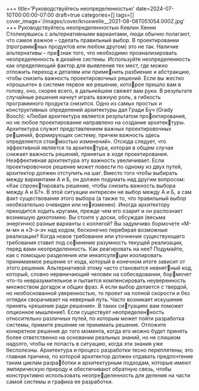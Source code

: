 +++
title='Руководствуйтесь неопределенностью'
date=2024-07-10T00:00:00-07:00
draft=true
categories=[]
tags=[]
cover_image='/images/cover/knoxwelle__2021-08-08T051054.000Z.jpg'
+++
Руководствуйтесь 
неопределенностью
Кевлин Хенни
Столкнувшись с альтернативными вариантами, люди обычно полагают, что
самое важное – сделать правильный выбор. В проектировании (программных продуктов или любом другом) это не так. Наличие альтернативы – признак того, что необходимо проанализировать неопределенность в дизайне
системы. Используйте неопределенность как определяющий фактор для
выявления тех мест, где можно отложить переход к деталям или применить разбиение и абстракцию, чтобы снизить важность проектировочных
решений. Если вы жестко «прошьете» в системе первое же решение, которое пришло вам в голову, оно, скорее всего, в дальнейшем свяжет вам руки.
В результате случайные решения начнут играть важную роль, а гибкость
программного продукта снизится.
Одно из самых простых и конструктивных определений архитектуры дал
Гради Буч (Grady Booch): «Любая архитектура является результатом проектирования, но не любое проектирование направлено на создание архитектуры. Архитектура служит представлением важных проектировочных решений, формирующих систему, причем важность здесь определяется стоимостью изменений». Отсюда следует, что эффективной является та архитектура, которая в общем случае снижает важность решений, принятых в ходе
проектирования. Неэффективная архитектура эту важность увеличивает.
Если проектировочное решение может повести по одному из двух путей,
архитектор должен отступить на шаг. Вместо того чтобы выбирать между
вариантами А и Б, он должен подумать над другим вопросом: «Как спроектировать решение, чтобы снизить важность выбора между А и Б?». В этой
ситуации интересен не выбор между А и Б, а сам факт существования этого
выбора (а также то, что правильный выбор необязательно очевиден или неизменен).
Иногда архитектору приходится ходить кругами, прежде чем его озарит и он
распознает возникшую дихотомию. Вы стоите у доски, обсуждая (весьма
энергично) разные варианты с коллегой? Вы задумчиво бормочете «М-м-м»
и «Э-э-э» над кодом, бесконечно перебирая возможные реализации? Когда
новое требование или уточнение существующего требования ставит под сомнение разумность текущей реализации, перед вами неопределенность. Как
реагировать на нее? Подумайте, как с помощью разделения или инкапсуляции изолировать принимаемое решение от кода, который в конечном итоге
зависит от этого решения. Альтернативой этому часто становится невнятный код, который, словно нервничающий человек на собеседовании, бормочет что-то невразумительное и пытается компенсировать неуверенность
множеством догадок и общих фраз. А если выбор делается с твердой, но
необоснованной уверенностью, то проект на полной скорости и без оглядки
сворачивает на неверный путь.
Часто возникает искушение принять «решение ради решения». В таких ситуациях вам поможет опционное мышление1. Если существует неопределенность относительно различных путей, по которым может пойти разработка
системы, примите решение не принимать решение. Отложите конкретное
решение до того момента, когда его можно будет принять более ответственно
на основании реальных знаний, но не слишком надолго, чтобы не попасть в
ситуацию, когда эти знания уже бесполезны.
Архитектура и процесс разработки тесно переплетены; это главная причина,
по которой архитектор должен отдавать предпочтение таким циклам разработки и архитектурным подходам, которые имеют эмпирическую природу
и обеспечивают обратную связь, чтобы конструктивно использовать неопределенность для деления на части самой системы и графика ее разработки.